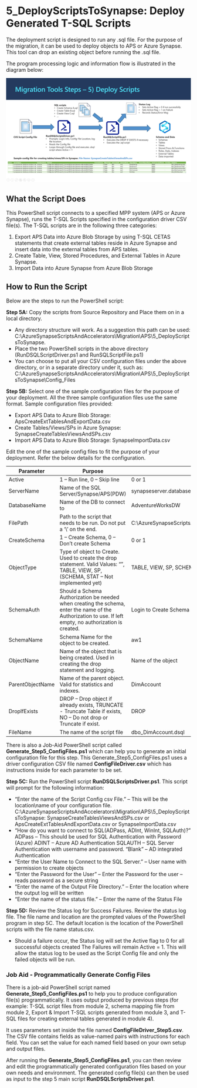 
# **5_DeployScriptsToSynapse:** Deploy Generated T-SQL Scripts
The deployment script is designed to run any .sql file.  For the purpose of the migration, it can be used to deploy objects to APS or Azure Synapse.  This tool can drop an existing object before running the .sql file.

The program processing logic and information flow is illustrated in the diagram below: 

![5_DeployScriptsToSynapse](../Images/5_DeployScriptsToSynapse_v2.PNG)

## **What the Script Does** ##

This PowerShell script connects to a specified MPP system (APS or Azure Synapse), runs the T-SQL Scripts specified in the configuration driver CSV file(s). The T-SQL scripts are in the following three categories:

1. Export APS Data into Azure Blob Storage by using T-SQL CETAS statements that create external tables reside in Azure Synapse and insert data into the external tables from APS tables. 
2. Create Table, View, Stored Procedures, and External Tables in Azure Synapse.
3. Import Data into Azure Synapse from Azure Blob Storage 

## How to Run the Script ##

Below are the steps to run the PowerShell script: 

**Step 5A:** Copy the scripts from Source Repository and Place them on in a local directory.

* Any directory structure will work.  As a suggestion this path can be used: C:\AzureSynapseScriptsAndAccelerators\Migration\APS\5_DeployScriptsToSynapse.
* Place the two PowerShell scripts in the above directory (RunDSQLScriptDriver.ps1 and RunSQLScriptFile.ps1)
* You can choose to put all your CSV configuration files under the above directory, or in a separate directory under it, such as: C:\AzureSynapseScriptsAndAccelerators\Migration\APS\5_DeployScriptsToSynapse\Config_Files

**Step 5B:** Select one of the sample configuration files for the purpose of your deployment. All the three sample configuration files use the same format. Sample configuration files provided:

* Export APS Data to Azure Blob Storage: ApsCreateExtTablesAndExportData.csv
* Create Tables/Views/SPs in Azure Synapse:  SynapseCreateTablesViewsAndSPs.csv
* Import APS Data to Azure Blob Storage: SynapseImportData.csv 


Edit the one of the sample config files to fit the purpose of your deployment. Refer the below details for the configuration.

| **Parameter**    | **Purpose**                                                  | **Value  (Sample)**                                          |
| ---------------- | ------------------------------------------------------------ | ------------------------------------------------------------ |
| Active           | 1 – Run line, 0 – Skip line                                  | 0 or 1                                                       |
| ServerName       | Name of the SQL  Server/Synapse/APS(PDW)                     | synapseserver.database.windows.net                           |
| DatabaseName     | Name of the DB to connect to                                 | AdventureWorksDW                                             |
| FilePath         | Path to the script that needs to  be run. Do not put a ‘\’ on the end. | C:\AzureSynapseScriptsAndAccelerators\Migration\APS\Output\2_ConvertDDLScripts\AdventureWorksDW1\Tables |
| CreateSchema     | 1 – Create Schema, 0 – Don’t  create Schema                  | 0 or 1                                                       |
| ObjectType       | Type of object to Create. Used to create the drop statement. Valid Values: “”, TABLE, VIEW, SP, (SCHEMA,  STAT – Not implemented yet) | TABLE, VIEW, SP, SCHEMA, EXT                                 |
| SchemaAuth       | Should a Schema Authorization be needed when  creating the schema, enter the name of the Authorization to use. If left  empty, no authorization is created. | Login to Create Schema                                       |
| SchemaName       | Schema Name for the object to be  created.                   | aw1                                                          |
| ObjectName       | Name of the object that is being  created. Used in creating the drop statement and logging. | Name of the object                                           |
| ParentObjectName | Name of the parent object. Valid  for statistics and indexes. | DimAccount                                                   |
| DropIfExists     | DROP – Drop object if already exists,  TRUNCATE - Truncate Table if exists, NO – Do not drop or Truncate if exist. | DROP                                                         |
| FileName         | The name of the script file                                  | dbo_DimAccount.dsql                                          |

There is also a Job-Aid PowerShell script called **Generate_Step5_ConfigFiles.ps1** which can help you to generate an initial configuration file for this step. This Generate_Step5_ConfigFiles.ps1 uses a driver configuration CSV file named **ConfigFileDriver.csv** which has instructions inside for each parameter to be set. 

**Step 5C:** Run the PowerShell script **RunDSQLScriptsDriver.ps1**.  This script will prompt for the following information:

- “Enter the name of the Script Config csv File.” – This will be the location\name of your configuration file.
C:\AzureSynapseScriptsAndAccelerators\Migration\APS\5_DeployScriptsToSynapse: SynapseCreateTablesViewsAndSPs.csv or ApsCreateExtTablesAndExportData.csv or SynapseImportData.csv 
- “How do you want to connect to SQL(ADPass, ADInt, WinInt, SQLAuth)?”
	ADPass – This should be used for SQL Authentication with Password (Azure)
	ADINT – Azure AD Authentication
	SQLAUTH – SQL Server Authentication with username and password.
	“Blank” – AD integrated Authentication
- “Enter the User Name to Connect to the SQL Server.” – User name with permission to create objects
- “Enter the Password for the User” – Enter the Password for the user – reads password as a secure string
- “Enter the name of the Output File Directory.” – Enter the location where the output log will be written
- “Enter the name of the status file.” – Enter the name of the Status File

**Step 5D:** Review the Status log for Success Failures. Review the status log file. The file name and location are the prompted values of the PowerShell program in step 5C. The default location is the location of the PowerShell scripts with the file name status.csv. 

* Should a failure occur, the Status log will set the Active flag to 0 for all successful objects created  The Failures will remain Active = 1.  This will allow the status log to be used as the Script Config file and only the failed objects will be run.

  


### **Job Aid** - Programmatically Generate Config Files

There is a job-aid PowerShell script named **Generate_Step5_ConfigFiles.ps1** to help you to produce configuration file(s) programmatically. It uses output produced by previous steps (for example: T-SQL script files from module 2, schema mapping file from module 2, Export & Import T-SQL scripts generated from module 3, and T-SQL files for creating external tables generated in module 4). 

It uses parameters set inside the file named **ConfigFileDriver_Step5.csv**. The CSV file contains fields as value-named pairs with instructions for each field. You can set the value for each named field based on your own setup and output files. 

After running the **Generate_Step5_ConfigFiles.ps1**, you can then review and edit the programmatically generated configuration files based on your own needs and environment. The generated config file(s) can then be used as input to the step 5 main script **RunDSQLScriptsDriver.ps1**.






​    
